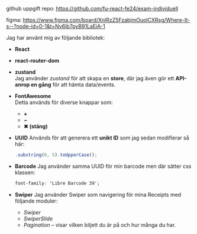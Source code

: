 github uppgift repo: https://github.com/fu-react-fe24/exam-individuell

figma: https://www.figma.com/board/XnlRzZ5FzabjmOuoICXRsg/Where-It-s--?node-id=0-1&t=Nv6ib7pyB91LaEiA-1

Jag har använt mig av följande bibliotek:

- **React**
- **react-router-dom**
- **zustand**  
  Jag använder *zustand* för att skapa en **store**, där jag även gör ett **API-anrop en gång** för att hämta data/events.

- **FontAwesome**  
  Detta används för diverse knappar som:
  - **+**
  - **−**
  - **✖ (stäng)**

- **UUID**
  Används för att generera ett **unikt ID** som jag sedan modifierar så här:
  ```js
  .substring(0, 5).toUpperCase();

- **Barcode**
  Jag använder samma UUID för min barcode men där sätter css klassen:
  ```css
  font-family: 'Libre Barcode 39';
  
- **Swiper**
  Jag använder Swiper som navigering för mina Receipts med följande moduler:
  - *Swiper*
  - *SwiperSlide*
  - *Pagination*
  – visar vilken biljett du är på och hur många du har.
